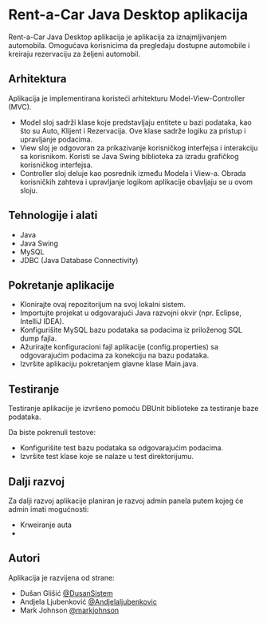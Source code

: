 # Rent-a-Car Java Desktop aplikacija
Rent-a-Car Java Desktop aplikacija je aplikacija za iznajmljivanjem automobila. 
Omogućava korisnicima da pregledaju dostupne automobile i kreiraju rezervaciju za željeni automobil.

## Arhitektura
Aplikacija je implementirana koristeći arhitekturu Model-View-Controller (MVC).

* Model sloj sadrži klase koje predstavljaju entitete u bazi podataka, kao što su Auto, Klijent i Rezervacija. Ove klase sadrže logiku za pristup i upravljanje podacima.
* View sloj je odgovoran za prikazivanje korisničkog interfejsa i interakciju sa korisnikom. Koristi se Java Swing biblioteka za izradu grafičkog korisničkog interfejsa.
* Controller sloj deluje kao posrednik između Modela i View-a. Obrada korisničkih zahteva i upravljanje logikom aplikacije obavljaju se u ovom sloju.

## Tehnologije i alati
* Java
* Java Swing
* MySQL
* JDBC (Java Database Connectivity)

## Pokretanje aplikacije
* Klonirajte ovaj repozitorijum na svoj lokalni sistem.
* Importujte projekat u odgovarajući Java razvojni okvir (npr. Eclipse, IntelliJ IDEA).
* Konfigurišite MySQL bazu podataka sa podacima iz priloženog SQL dump fajla.
* Ažurirajte konfiguracioni fajl aplikacije (config.properties) sa odgovarajućim podacima za konekciju na bazu podataka.
* Izvršite aplikaciju pokretanjem glavne klase Main.java.

## Testiranje
Testiranje aplikacije je izvršeno pomoću DBUnit biblioteke za testiranje baze podataka.

Da biste pokrenuli testove:

* Konfigurišite test bazu podataka sa odgovarajućim podacima.
* Izvršite test klase koje se nalaze u test direktorijumu.

## Dalji razvoj 
Za dalji razvoj aplikacije planiran je razvoj admin panela putem kojeg će admin imati mogućnosti:
* Krweiranje auta
* 
## Autori
Aplikacija je razvijena od strane:
- Dušan Glišić [@DusanSistem](https://github.com/DusanSistem)
- Andjela Ljubenković [@Andjelaljubenkovic](https://github.com/AndjelaLjubenkovic)
- Mark Johnson [@markjohnson](https://github.com/markjohnson)
